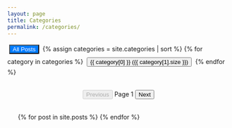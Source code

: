 ```yaml
---
layout: page
title: Categories
permalink: /categories/
---
```


<div id="category-buttons" class="mb-4">
  <button class="btn btn-outline-primary active" onclick="filterPosts('all')">All Posts</button>
  {% assign categories = site.categories | sort %}
  {% for category in categories %}
    <button class="btn btn-outline-primary" onclick="filterPosts('{{ category[0] | escape }}')">{{ category[0] }} ({{ category[1].size }})</button>
  {% endfor %}
</div>

<div id="pagination-controls" class="mt-4">
  <button id="prev-page" class="btn btn-sm btn-outline-secondary" onclick="prevPage()" disabled>Previous</button>
  <span id="page-indicator" class="mx-2">Page 1</span>
  <button id="next-page" class="btn btn-sm btn-outline-secondary" onclick="nextPage()">Next</button>
</div>

<ul id="post-list" class="post-list">
  {% for post in site.posts %}
    <li class="post-item" data-category="{{ post.categories | first | escape }}">
      <h2 class="post-title">
        <a href="{{ post.url | relative_url }}">{{ post.title }}</a>
      </h2>
      <span class="post-meta">{{ post.date | date: "%Y年%m月%d日" }}</span>
    </li>
  {% endfor %}
</ul>

<style>
  #category-buttons .btn {
    margin: 0.25rem;
  }
  
  .btn.active {
    background-color: #007bff;
    color: white;
  }
  
  #pagination-controls {
    text-align: center;
    margin-top: 2rem;
    margin-bottom: 2rem;
  }
  
  .post-item {
    margin-bottom: 1.5rem;
    display: none;
  }
</style>

<script>
  // Global variables
  let currentCategory = 'all';
  let currentPage = 1;
  const postsPerPage = 5;
  let filteredPosts = [];
  
  // DOM elements
  const postItems = document.querySelectorAll('.post-item');
  const categoryButtons = document.querySelectorAll('#category-buttons .btn');
  const prevPageBtn = document.getElementById('prev-page');
  const nextPageBtn = document.getElementById('next-page');
  const pageIndicator = document.getElementById('page-indicator');
  
  // Initialize on page load
  document.addEventListener('DOMContentLoaded', function() {
    // Check for hash in URL
    const hash = window.location.hash.substring(1);
    if (hash) {
      filterPosts(decodeURIComponent(hash));
    } else {
      filterPosts('all');
    }
    
    // Handle browser back/forward
    window.addEventListener('popstate', function() {
      const hash = window.location.hash.substring(1);
      if (hash) {
        filterPosts(decodeURIComponent(hash));
      } else {
        filterPosts('all');
      }
    });
  });
  
  // Filter posts by category
  function filterPosts(category) {
    currentCategory = category;
    currentPage = 1;
    
    // Update active button
    categoryButtons.forEach(function(button) {
      if (button.textContent.includes(category) || 
         (category === 'all' && button.textContent.includes('All Posts'))) {
        button.classList.add('active');
      } else {
        button.classList.remove('active');
      }
    });
    
    // Filter posts
    filteredPosts = [];
    postItems.forEach(function(item) {
      if (category === 'all' || item.dataset.category === category) {
        filteredPosts.push(item);
      }
    });
    
    // Update URL
    if (category === 'all') {
      history.replaceState(null, null, window.location.pathname);
    } else {
      history.pushState(null, null, '#' + category);
    }
    
    // Update display
    updateDisplay();
  }
  
  // Update display based on current page and filter
  function updateDisplay() {
    // Calculate pagination
    const totalPages = Math.ceil(filteredPosts.length / postsPerPage);
    const startIndex = (currentPage - 1) * postsPerPage;
    const endIndex = Math.min(startIndex + postsPerPage, filteredPosts.length);
    
    // Update pagination controls
    pageIndicator.textContent = 'Page ' + currentPage + ' of ' + (totalPages || 1);
    prevPageBtn.disabled = currentPage <= 1;
    nextPageBtn.disabled = currentPage >= totalPages;
    
    // Hide all posts
    postItems.forEach(function(item) {
      item.style.display = 'none';
    });
    
    // Show only current page posts
    for (let i = startIndex; i < endIndex; i++) {
      filteredPosts[i].style.display = 'block';
    }
  }
  
  // Go to previous page
  function prevPage() {
    if (currentPage > 1) {
      currentPage--;
      updateDisplay();
    }
  }
  
  // Go to next page
  function nextPage() {
    const totalPages = Math.ceil(filteredPosts.length / postsPerPage);
    if (currentPage < totalPages) {
      currentPage++;
      updateDisplay();
    }
  }
</script>
